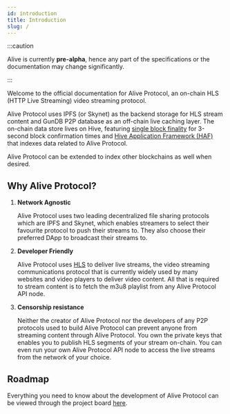 ```yaml
---
id: introduction
title: Introduction
slug: /
---
```


:::caution

Alive is currently **pre-alpha**, hence any part of the specifications or the documentation may change significantly.

:::

Welcome to the official documentation for Alive Protocol, an on-chain HLS (HTTP Live Streaming) video streaming protocol.

Alive Protocol uses IPFS (or Skynet) as the backend storage for HLS stream content and GunDB P2P database as an off-chain live caching layer. The on-chain data store lives on Hive, featuring [single block finality](https://peakd.com/hive-139531/@blocktrades/one-block-irreversibility-for-delegated-proof-of-stake-dpos) for 3-second block confirmation times and [Hive Application Framework (HAF)](https://gitlab.syncad.com/hive/haf) that indexes data related to Alive Protocol.

Alive Protocol can be extended to index other blockchains as well when desired.

## Why Alive Protocol?

1. **Network Agnostic**

    Alive Protocol uses two leading decentralized file sharing protocols which are IPFS and Skynet, which enables streamers to select their favourite protocol to push their streams to. They also choose their preferred DApp to broadcast their streams to.

2. **Developer Friendly**

    Alive Protocol uses [HLS](https://developer.apple.com/streaming) to deliver live streams, the video streaming communications protocol that is currently widely used by many websites and video players to deliver video content. All that is required to stream content is to fetch the m3u8 playlist from any Alive Protocol API node.

3. **Censorship resistance**

    Neither the creator of Alive Protocol nor the developers of any P2P protocols used to build Alive Protocol can prevent anyone from streaming content through Alive Protocol. You own the private keys that enables you to publish HLS segments of your stream on-chain. You can even run your own Alive Protocol API node to access the live streams from the network of your choice.

## Roadmap

Everything you need to know about the development of Alive Protocol can be viewed through the project board [here](https://github.com/orgs/aliveprotocol/projects/1).